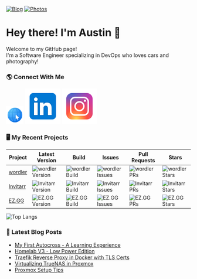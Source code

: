 [![Blog](https://img.shields.io/website?down_color=red&down_message=down&label=alhuff.com&up_color=green&up_message=up&url=https%3A%2F%2Falhuff.com)](https://alhuff.com)
[![Photos](https://img.shields.io/website?down_color=red&down_message=down&label=photos.alhuff.com&up_color=green&up_message=up&url=https%3A%2F%2Fphotos.alhuff.com)](https://photos.alhuff.com)

# Hey there! I'm Austin 👋
Welcome to my GitHub page! <br>
I'm a Software Engineer specializing in DevOps who loves cars and photography!

### 🌎 Connect With Me
[![Website](/img/website.png)](https://alhuff.com)
[![Linkedin](/img/linkedin.svg)](https://www.linkedin.com/in/austinlynnhuffman/)
[![Instagram](/img/instagram.svg)](https://www.instagram.com/alhuff_)

### 🖥️ My Recent Projects

| Project                                         | Latest Version                                                                | Build                                                                                                       | Issues                                                                    | Pull Requests                                                             | Stars                                                                   |
| ----------------------------------------------- | ----------------------------------------------------------------------------- | ----------------------------------------------------------------------------------------------------------- | ------------------------------------------------------------------------- | ------------------------------------------------------------------------- | ----------------------------------------------------------------------- |
| [wordler](https://gituhb.com/Jellayy/wordler)   | ![wordler Version](https://img.shields.io/github/v/release/jellayy/wordler)   | ![wordler Build](https://img.shields.io/github/actions/workflow/status/jellayy/wordler/release.yml)         | ![wordler Issues](https://img.shields.io/github/issues/Jellayy/wordler)   | ![wordler PRs](https://img.shields.io/github/issues-pr/jellayy/wordler)   | ![wordler Stars](https://img.shields.io/github/stars/Jellayy/wordler)   |
| [Invitarr](https://github.com/Jellayy/Invitarr) | ![Invitarr Version](https://img.shields.io/github/v/release/jellayy/invitarr) | ![Invitarr Build](https://img.shields.io/github/actions/workflow/status/jellayy/invitarr/dockerhub.yml)     | ![Invitarr Issues](https://img.shields.io/github/issues/Jellayy/invitarr) | ![Invitarr PRs](https://img.shields.io/github/issues-pr/jellayy/invitarr) | ![Invitarr Stars](https://img.shields.io/github/stars/Jellayy/invitarr) |
| [EZ.GG](https://github.com/Jellayy/ez.gg)       | ![EZ.GG Version](https://img.shields.io/github/v/release/jellayy/ez.gg)       | ![EZ.GG Build](https://img.shields.io/github/actions/workflow/status/jellayy/ez.gg/pyinstaller-windows.yml) | ![EZ.GG Issues](https://img.shields.io/github/issues/Jellayy/ez.gg)       | ![EZ.GG PRs](https://img.shields.io/github/issues-pr/jellayy/ez.gg)       | ![EZ.GG Stars](https://img.shields.io/github/stars/Jellayy/ez.gg)       |

 ![Top Langs](https://github-readme-stats.vercel.app/api/top-langs/?username=jellayy&layout=compact&theme=transparent&hide=html,css&hide_title=true&card_width=650&hide_border=true)

### 📕 Latest Blog Posts

<!-- BLOG-POST-LIST:START -->
- [My First Autocross - A Learning Experience](http://alhuff.com/blog/2025-03-15-firstautocross/)
- [Homelab V3 - Low Power Edition](http://alhuff.com/blog/2024-10-15-homelabv3/)
- [Traefik Reverse Proxy in Docker with TLS Certs](http://alhuff.com/blog/2022-09-25-traefik/)
- [Virtualizing TrueNAS in Proxmox](http://alhuff.com/blog/2022-09-02-virttruenascore/)
- [Proxmox Setup Tips](http://alhuff.com/blog/2022-02-15-proxmoxsetup/)
<!-- BLOG-POST-LIST:END -->
